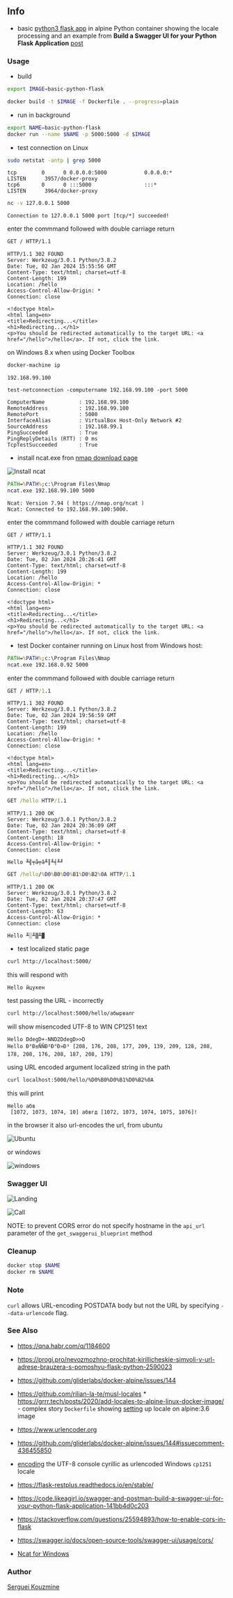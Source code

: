 ﻿## Info 

* basic [python3 flask app](https://www.geeksforgeeks.org/flask-creating-first-simple-application/) in alpine Python container
showing the locale processing and an example from 
__Build a Swagger UI for your Python Flask Application__ [post](https://code.likeagirl.io/swagger-and-postman-build-a-swagger-ui-for-your-python-flask-application-141bb4d0c203)

### Usage

* build
```sh
export IMAGE=basic-python-flask
```
```sh
docker build -t $IMAGE -f Dockerfile . --progress=plain
```
* run in background

```sh
export NAME=basic-python-flask
docker run --name $NAME -p 5000:5000 -d $IMAGE
```

* test connection
on Linux
```sh
sudo netstat -antp | grep 5000
```
```text
tcp        0      0 0.0.0.0:5000            0.0.0.0:*               LISTEN      3957/docker-proxy
tcp6       0      0 :::5000                 :::*                    LISTEN      3964/docker-proxy
```

```sh
nc -v 127.0.0.1 5000
```
```text
Connection to 127.0.0.1 5000 port [tcp/*] succeeded!
```
enter the commmand followed with double carriage return
```sh
GET / HTTP/1.1

```

```text
HTTP/1.1 302 FOUND
Server: Werkzeug/3.0.1 Python/3.8.2
Date: Tue, 02 Jan 2024 15:55:56 GMT
Content-Type: text/html; charset=utf-8
Content-Length: 199
Location: /hello
Access-Control-Allow-Origin: *
Connection: close

<!doctype html>
<html lang=en>
<title>Redirecting...</title>
<h1>Redirecting...</h1>
<p>You should be redirected automatically to the target URL: <a href="/hello">/hello</a>. If not, click the link.
```

on Windows 8.x when using Docker Toolbox
```sh
docker-machine ip
```
```text
192.168.99.100
```
```powershelll
test-netconnection -computername 192.168.99.100 -port 5000
```
```text
ComputerName           : 192.168.99.100
RemoteAddress          : 192.168.99.100
RemotePort             : 5000
InterfaceAlias         : VirtualBox Host-Only Network #2
SourceAddress          : 192.168.99.1
PingSucceeded          : True
PingReplyDetails (RTT) : 0 ms
TcpTestSucceeded       : True
```

* install ncat.exe fron [nmap download page](https://nmap.org/download.html)

![Install ncat](https://github.com/sergueik/springboot_study/blob/master/basic-python-flask/screenshots/capture-nmap-windows.png)


```cmd
PATH=%PATH%;c:\Program Files\Nmap
ncat.exe 192.168.99.100 5000
```
```text
Ncat: Version 7.94 ( https://nmap.org/ncat )
Ncat: Connected to 192.168.99.100:5000.
```
enter the commmand followed with double carriage return
```text
GET / HTTP/1.1

```
```text
HTTP/1.1 302 FOUND
Server: Werkzeug/3.0.1 Python/3.8.2
Date: Tue, 02 Jan 2024 20:26:41 GMT
Content-Type: text/html; charset=utf-8
Content-Length: 199
Location: /hello
Access-Control-Allow-Origin: *
Connection: close

<!doctype html>
<html lang=en>
<title>Redirecting...</title>
<h1>Redirecting...</h1>
<p>You should be redirected automatically to the target URL: <a href="/hello">/hello</a>. If not, click the link.
```
* test Docker container running on Linux host from Windows host:
```cmd
PATH=%PATH%;c:\Program Files\Nmap
ncat.exe 192.168.0.92 5000
```
enter the commmand followed with double carriage return
```cmd
GET / HTTP/1.1


```
```text
HTTP/1.1 302 FOUND
Server: Werkzeug/3.0.1 Python/3.8.2
Date: Tue, 02 Jan 2024 19:56:59 GMT
Content-Type: text/html; charset=utf-8
Content-Length: 199
Location: /hello
Access-Control-Allow-Origin: *
Connection: close

<!doctype html>
<html lang=en>
<title>Redirecting...</title>
<h1>Redirecting...</h1>
<p>You should be redirected automatically to the target URL: <a href="/hello">/hello</a>. If not, click the link.
```
```cmd
GET /hello HTTP/1.1

```
```text
HTTP/1.1 200 OK
Server: Werkzeug/3.0.1 Python/3.8.2
Date: Tue, 02 Jan 2024 20:36:09 GMT
Content-Type: text/html; charset=utf-8
Content-Length: 18
Access-Control-Allow-Origin: *
Connection: close

Hello ╨╣╤å╤â╨║╨╡╨╜
```

```cmd
GET /hello/%D0%B0%D0%B1%D0%B2%0A HTTP/1.1

```
```text
HTTP/1.1 200 OK
Server: Werkzeug/3.0.1 Python/3.8.2
Date: Tue, 02 Jan 2024 20:37:47 GMT
Content-Type: text/html; charset=utf-8
Content-Length: 63
Access-Control-Allow-Origin: *
Connection: close

Hello ╨░╨▒╨▓
```
* test localized static page
```sh
curl http://localhost:5000/
```
this will respond with
```text
Hello йцукен
```
test passing the URL - incorrectly
```sh
curl http://localhost:5000/hello/абырвалг
```
will show misencoded UTF-8 to WIN CP1251 text
```text
Hello DdegD+-NND2DdegD>>D
Hello Ð°Ð±ÑÑÐ²Ð°Ð»Ð³ [208, 176, 208, 177, 209, 139, 209, 128, 208, 178, 208, 176, 208, 187, 208, 179] 
```
using URL encoded argument localized string in the path
```sh
curl localhost:5000/hello/%D0%B0%D0%B1%D0%B2%0A
```
this will print
```text
Hello абв
 [1072, 1073, 1074, 10] абвгд [1072, 1073, 1074, 1075, 1076]!
```
in the browser it also url-encodes the url, from ubuntu 

![Ubuntu](https://github.com/sergueik/springboot_study/blob/master/basic-python-flask/screenshots/capture_url_chromium.png)

or windows

![windows](https://github.com/sergueik/springboot_study/blob/master/basic-python-flask/screenshots/capture_url_chrome.png)

### Swagger UI

![Landing](https://github.com/sergueik/springboot_study/blob/master/basic-python-flask/screenshots/capture-swaggerui1.png)

![Call](https://github.com/sergueik/springboot_study/blob/master/basic-python-flask/screenshots/capture-swaggerui2.png)


NOTE: to prevent CORS error do not specify hostname in the `api_url` parameter of the `get_swaggerui_blueprint` method

### Cleanup

```sh
docker stop $NAME
docker rm $NAME
```

### Note

`curl` allows URL-encoding POSTDATA body but not the URL by specifying `--data-urlencode` flag.

### See Also
  * https://qna.habr.com/q/1184600
  * https://progi.pro/nevozmozhno-prochitat-kirillicheskie-simvoli-v-url-adrese-brauzera-s-pomoshyu-flask-python-2590023

  * https://github.com/gliderlabs/docker-alpine/issues/144
  * https://github.com/rilian-la-te/musl-locales * https://grrr.tech/posts/2020/add-locales-to-alpine-linux-docker-image/ - complex story
`Dockerfile` showing [setting](https://gist.github.com/alextanhongpin/aa55c082a47b9a1b0060a12d85ae7923) up locale on alpine:3.6 image 
  * https://www.urlencoder.org

  * https://github.com/gliderlabs/docker-alpine/issues/144#issuecomment-436455850
  * [encoding](https://stackoverflow.com/questions/24234987/urlencode-cyrillic-characters-in-python) the UTF-8 console cyrillic as urlencoded Windows `cp1251` locale

  * https://flask-restplus.readthedocs.io/en/stable/
   * https://code.likeagirl.io/swagger-and-postman-build-a-swagger-ui-for-your-python-flask-application-141bb4d0c203
   * https://stackoverflow.com/questions/25594893/how-to-enable-cors-in-flask
   * https://swagger.io/docs/open-source-tools/swagger-ui/usage/cors/ 
   * [Ncat for Windows](https://nmap.org/ncat/)

### Author
[Serguei Kouzmine](kouzmine_serguei@yahoo.com)


